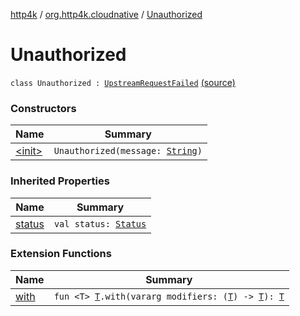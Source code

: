 [http4k](../../index.md) / [org.http4k.cloudnative](../index.md) / [Unauthorized](./index.md)

# Unauthorized

`class Unauthorized : `[`UpstreamRequestFailed`](../-upstream-request-failed/index.md) [(source)](https://github.com/http4k/http4k/blob/master/http4k-cloudnative/src/main/kotlin/org/http4k/cloudnative/UpstreamRequestFailed.kt#L21)

### Constructors

| Name | Summary |
|---|---|
| [&lt;init&gt;](-init-.md) | `Unauthorized(message: `[`String`](https://kotlinlang.org/api/latest/jvm/stdlib/kotlin/-string/index.html)`)` |

### Inherited Properties

| Name | Summary |
|---|---|
| [status](../-upstream-request-failed/status.md) | `val status: `[`Status`](../../org.http4k.core/-status/index.md) |

### Extension Functions

| Name | Summary |
|---|---|
| [with](../../org.http4k.core/with.md) | `fun <T> `[`T`](../../org.http4k.core/with.md#T)`.with(vararg modifiers: (`[`T`](../../org.http4k.core/with.md#T)`) -> `[`T`](../../org.http4k.core/with.md#T)`): `[`T`](../../org.http4k.core/with.md#T) |
